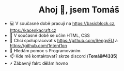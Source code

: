 <h1 align="center">Ahoj 👋, jsem Tomáš</h1>


- 💻 V současné době pracuji na https://basicblock.cz, https://kacenkacraft.cz
- 🌱 V současné době se učím HTML, CSS
- 👯 Chci spolupracovat s https://github.com/SengyEU a https://github.com/1ntent1on
- 🤔 Hledám pomoc s Programováním
- 📫 Kde mě kontaktovat? skrze discord (**Tomáš#4335**)
- ⚡ Zábavný fakt: dělám hovno

